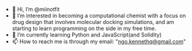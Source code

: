 - 👋 Hi, I’m @miinotfit
- 👀 I’m interested in becoming a computational chemist with a focus on drug design that involves molecular docking simulations, and am starting to learn programming on the side in my free time.
- 🌱 I’m currently learning Python and JavaScript(and Solidity)
- 📫 How to reach me is through my email: "ngo.kennethq@gmail.com"

<!---
miinotfit/miinotfit is a ✨ special ✨ repository because its `README.md` (this file) appears on your GitHub profile.
You can click the Preview link to take a look at your changes.
--->
